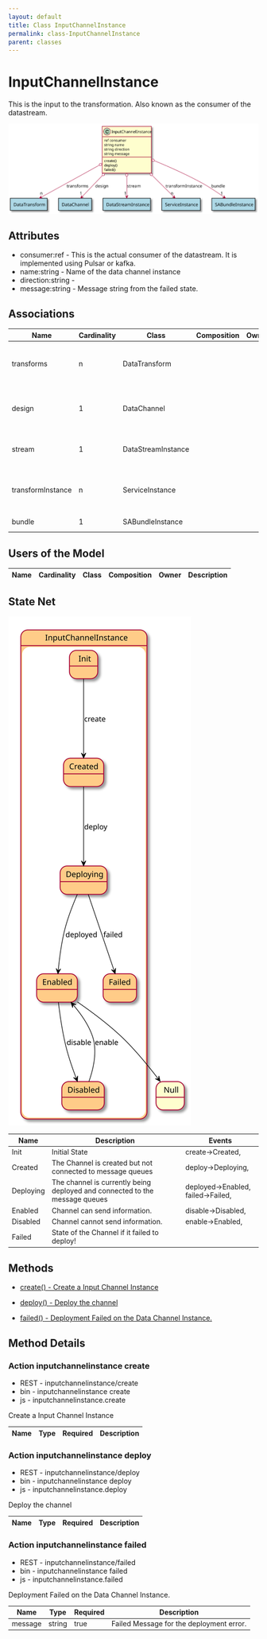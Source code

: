```yaml
---
layout: default
title: Class InputChannelInstance
permalink: class-InputChannelInstance
parent: classes
---
```


# InputChannelInstance

This is the input to the transformation. Also known as the consumer of the datastream.

![Logical Diagram](./logical.svg)

## Attributes

* consumer:ref - This is the actual consumer of the datastream. It is implemented using Pulsar or kafka.
* name:string - Name of the data channel instance
* direction:string - 
* message:string - Message string from the failed state.


## Associations

| Name | Cardinality | Class | Composition | Owner | Description |
| --- | --- | --- | --- | --- | --- |
| transforms | n | DataTransform |  |  | Transformations to process when data arrives in this channel. |
| design | 1 | DataChannel |  |  | Parent of the channel Instance. This is the definition of the channel. |
| stream | 1 | DataStreamInstance |  |  | This is the stream instance that is running the channel |
| transformInstance | n | ServiceInstance |  |  | This is the instance of the transformation Service for the channel. |
| bundle | 1 | SABundleInstance |  |  | This is the sabr instance |


## Users of the Model

| Name | Cardinality | Class | Composition | Owner | Description |
| --- | --- | --- | --- | --- | --- |



## State Net
![State Net Diagram](./statenet.svg)

| Name | Description | Events |
| --- | --- | --- |
| Init | Initial State | create-&gt;Created,  |
| Created | The Channel is created but not connected to message queues | deploy-&gt;Deploying,  |
| Deploying | The channel is currently being deployed and connected to the message queues | deployed-&gt;Enabled, failed-&gt;Failed,  |
| Enabled | Channel can send information. | disable-&gt;Disabled,  |
| Disabled | Channel cannot send information. | enable-&gt;Enabled,  |
| Failed | State of the Channel if it failed to deploy! |  |



## Methods

* [create() - Create a Input Channel Instance](#action-create)

* [deploy() - Deploy the channel](#action-deploy)

* [failed() - Deployment Failed on the Data Channel Instance.](#action-failed)


<h2>Method Details</h2>
    
### Action inputchannelinstance create

* REST - inputchannelinstance/create
* bin - inputchannelinstance create
* js - inputchannelinstance.create

Create a Input Channel Instance

| Name | Type | Required | Description |
|---|---|---|---|




### Action inputchannelinstance deploy

* REST - inputchannelinstance/deploy
* bin - inputchannelinstance deploy
* js - inputchannelinstance.deploy

Deploy the channel

| Name | Type | Required | Description |
|---|---|---|---|




### Action inputchannelinstance failed

* REST - inputchannelinstance/failed
* bin - inputchannelinstance failed
* js - inputchannelinstance.failed

Deployment Failed on the Data Channel Instance.

| Name | Type | Required | Description |
|---|---|---|---|
| message | string |true | Failed Message for the deployment error. |





